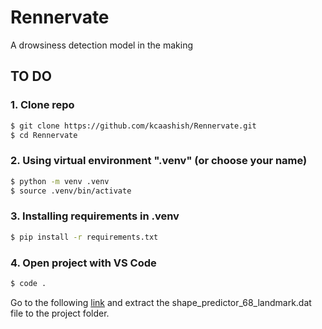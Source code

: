 # Rennervate

A drowsiness detection model in the making

## TO DO

### 1. Clone repo

```sh
$ git clone https://github.com/kcaashish/Rennervate.git
$ cd Rennervate
```

### 2. Using virtual environment ".venv" (or choose your name)

```sh
$ python -m venv .venv
$ source .venv/bin/activate
```

### 3. Installing requirements in .venv

```sh
$ pip install -r requirements.txt
```

### 4. Open project with VS Code

```sh
$ code .
```

Go to the following [link](http://dlib.net/files/shape_predictor_68_face_landmarks.dat.bz2) and extract the shape_predictor_68_landmark.dat file to the project folder.
